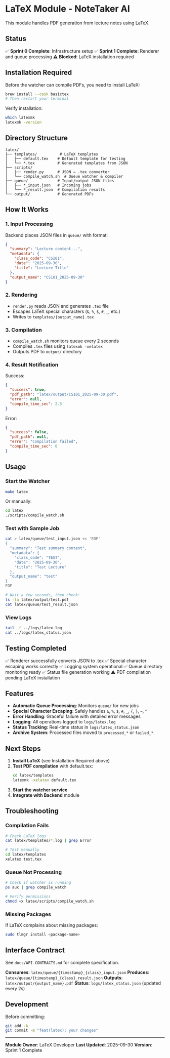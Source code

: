 # LaTeX Module - NoteTaker AI

This module handles PDF generation from lecture notes using LaTeX.

## Status

✅ **Sprint 0 Complete**: Infrastructure setup
✅ **Sprint 1 Complete**: Renderer and queue processing
⚠️ **Blocked**: LaTeX installation required

## Installation Required

Before the watcher can compile PDFs, you need to install LaTeX:

```bash
brew install --cask basictex
# Then restart your terminal
```

Verify installation:
```bash
which latexmk
latexmk -version
```

## Directory Structure

```
latex/
├── templates/          # LaTeX templates
│   ├── default.tex    # Default template for testing
│   └── *.tex          # Generated templates from JSON
├── scripts/
│   ├── render.py      # JSON → .tex converter
│   └── compile_watch.sh  # Queue watcher & compiler
├── queue/             # Input/output JSON files
│   ├── *_input.json   # Incoming jobs
│   └── *_result.json  # Compilation results
└── output/            # Generated PDFs
```

## How It Works

### 1. Input Processing
Backend places JSON files in `queue/` with format:
```json
{
  "summary": "Lecture content...",
  "metadata": {
    "class_code": "CS101",
    "date": "2025-09-30",
    "title": "Lecture Title"
  },
  "output_name": "CS101_2025-09-30"
}
```

### 2. Rendering
- `render.py` reads JSON and generates `.tex` file
- Escapes LaTeX special characters (`&`, `%`, `$`, `#`, `_`, etc.)
- Writes to `templates/{output_name}.tex`

### 3. Compilation
- `compile_watch.sh` monitors queue every 2 seconds
- Compiles `.tex` files using `latexmk -xelatex`
- Outputs PDF to `output/` directory

### 4. Result Notification
Success:
```json
{
  "success": true,
  "pdf_path": "latex/output/CS101_2025-09-30.pdf",
  "error": null,
  "compile_time_sec": 2.5
}
```

Error:
```json
{
  "success": false,
  "pdf_path": null,
  "error": "Compilation failed",
  "compile_time_sec": 0
}
```

## Usage

### Start the Watcher
```bash
make latex
```

Or manually:
```bash
cd latex
./scripts/compile_watch.sh
```

### Test with Sample Job
```bash
cat > latex/queue/test_input.json << 'EOF'
{
  "summary": "Test summary content",
  "metadata": {
    "class_code": "TEST",
    "date": "2025-09-30",
    "title": "Test Lecture"
  },
  "output_name": "test"
}
EOF

# Wait a few seconds, then check:
ls -la latex/output/test.pdf
cat latex/queue/test_result.json
```

### View Logs
```bash
tail -f ../logs/latex.log
cat ../logs/latex_status.json
```

## Testing Completed

✅ Renderer successfully converts JSON to .tex
✅ Special character escaping works correctly
✅ Logging system operational
✅ Queue directory monitoring ready
✅ Status file generation working
⚠️ PDF compilation pending LaTeX installation

## Features

- **Automatic Queue Processing**: Monitors `queue/` for new jobs
- **Special Character Escaping**: Safely handles `&`, `%`, `$`, `#`, `_`, `{`, `}`, `~`, `^`
- **Error Handling**: Graceful failure with detailed error messages
- **Logging**: All operations logged to `logs/latex.log`
- **Status Tracking**: Real-time status in `logs/latex_status.json`
- **Archive System**: Processed files moved to `processed_*` or `failed_*`

## Next Steps

1. **Install LaTeX** (see Installation Required above)
2. **Test PDF compilation** with default.tex:
   ```bash
   cd latex/templates
   latexmk -xelatex default.tex
   ```
3. **Start the watcher service**
4. **Integrate with Backend** module

## Troubleshooting

### Compilation Fails
```bash
# Check LaTeX logs
cat latex/templates/*.log | grep Error

# Test manually
cd latex/templates
xelatex test.tex
```

### Queue Not Processing
```bash
# Check if watcher is running
ps aux | grep compile_watch

# Verify permissions
chmod +x latex/scripts/compile_watch.sh
```

### Missing Packages
If LaTeX complains about missing packages:
```bash
sudo tlmgr install <package-name>
```

## Interface Contract

See `docs/API-CONTRACTS.md` for complete specification.

**Consumes**: `latex/queue/{timestamp}_{class}_input.json`
**Produces**: `latex/queue/{timestamp}_{class}_result.json`
**Outputs**: `latex/output/{output_name}.pdf`
**Status**: `logs/latex_status.json` (updated every 2s)

## Development

Before committing:
```bash
git add -A
git commit -m "feat(latex): your changes"
```

---

**Module Owner**: LaTeX Developer
**Last Updated**: 2025-09-30
**Version**: Sprint 1 Complete
